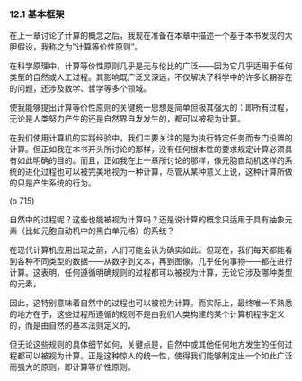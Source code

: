 ### 12.1  基本框架

在上一章讨论了计算的概念之后，我现在准备在本章中描述一个基于本书发现的大胆假设，我称之为“计算等价性原则”。

在科学原理中，计算等价性原则几乎是无与伦比的广泛——因为它几乎适用于任何类型的自然或人工过程。其影响既广泛又深远，不仅解决了科学中的许多长期存在的问题，还涉及数学、哲学等多个领域。

使我能够提出计算等价性原则的关键统一思想是简单但极其强大的：即所有过程，无论是人类努力产生的还是自然界自发发生的，都可以被视为计算。

在我们使用计算机的实践经验中，我们主要关注的是为执行特定任务而专门设置的计算。但正如我在本书开头所讨论的那样，没有任何根本性的要求规定计算必须具有如此明确的目的。而且，正如我在上一章所讨论的那样，像元胞自动机这样的系统的进化过程也可以被完美地视为一种计算，尽管从某种意义上说，这种计算所做的只是产生系统的行为。

(p 715)

自然中的过程呢？这些也能被视为计算吗？还是说计算的概念只适用于具有抽象元素（比如元胞自动机中的黑白单元格）的系统？

在现代计算机应用出现之前，人们可能会认为确实如此。但现在，我们每天都能看到各种不同类型的数据——从数字到文本，再到图像，几乎任何事物——都在进行计算。这表明，任何遵循明确规则的过程都可以被视为计算，无论它涉及哪种类型的元素。

因此，这特别意味着自然中的过程也可以被视为计算。而实际上，最终唯一不熟悉的地方在于，这些过程所遵循的规则不是由我们人类构建的某个计算机程序定义的，而是由自然的基本法则定义的。

但无论这些规则的具体细节如何，关键点是，自然中或其他任何地方发生的任何过程都可以被视为计算。正是这种惊人的统一性，使得我们能够制定出一个如此广泛而强大的原则，即计算等价性原则。

